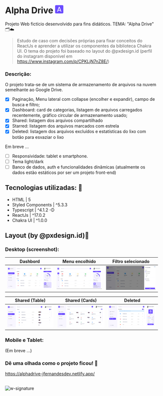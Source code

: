 # Alpha Drive <img src='https://github.com/jfernandesdev/alphadrive/blob/f318511b99c36a76fee125760b48f3d8d60e27cf/public/favicon.png' width='27px' />

Projeto Web fictício desenvolvido para fins didáticos. TEMA: "Alpha Drive" 🗂☁️

> Estudo de caso com decisões próprias para fixar conceitos do ReactJs e aprender a utilizar os componentes da biblioteca Chakra UI. O tema do projeto foi baseado no layout do @pxdesign.id (perfil do instagram disponível em https://www.instagram.com/p/CPKLjN7nZ8E/)

### Descrição:

O projeto trata-se de um sistema de armazenamento de arquivos na nuvem semelhante ao Google Drive.

- [x] Paginação, Menu lateral com collapse (encolher e expandir), campo de busca e filtro;
- [x] Dashboard: card de categorias, listagem de arquivos carregados recentemente, gráfico circular de armazenamento usado;
- [x] Shared: listagem dos arquivos compartilhado
- [x] Starred: listagem dos arquivos marcados com estrela
- [x] Deleted: listagem dos arquivos excluídos e estatísticas do lixo com botão para esvaziar o lixo

Em breve ...

- [ ] Responsividade: tablet e smartphone.
- [ ] Tema light/dark
- [ ] Banco de dados, auth e funcionalidades dinâmicas (atualmente os dados estão estáticos por ser um projeto front-end)

## Tecnologias utilizadas: 🚀

- HTML | 5
- Styled Components | ^5.3.3
- Typescript | ^4.1.2 -D
- ReactJs | ^17.0.2
- Chakra UI | ^1.0.0

## Layout (by @pxdesign.id)🤩

### Desktop (screenshot):

| Dashbord        | Menu encolhido | Filtro selecionado |
| ---             | ---            | ---                |
| <img src="https://github.com/jfernandesdev/alphadrive/blob/f459287d96f42216a290b3b15bfd9fc58eca5670/public/layout/layout_1.png" /> | <img src="https://github.com/jfernandesdev/alphadrive/blob/f459287d96f42216a290b3b15bfd9fc58eca5670/public/layout/layout_2.png" /> | <img src="https://github.com/jfernandesdev/alphadrive/blob/f459287d96f42216a290b3b15bfd9fc58eca5670/public/layout/layout_3.png" />

|Shared  (Table) | Shared (Cards)  | Deleted            |
| ---            | ---             | ---                |
| <img src="https://github.com/jfernandesdev/alphadrive/blob/f459287d96f42216a290b3b15bfd9fc58eca5670/public/layout/layout_4.png" /> | <img src="https://github.com/jfernandesdev/alphadrive/blob/f459287d96f42216a290b3b15bfd9fc58eca5670/public/layout/layout_5.png" /> | <img src="https://github.com/jfernandesdev/alphadrive/blob/f459287d96f42216a290b3b15bfd9fc58eca5670/public/layout/layout_6.png" />


### Mobile e Tablet:

(Em breve ...)

### Dê uma olhada como o projeto ficou! 👀

https://alphadrive-jfernandesdev.netlify.app/

<br>

<img src="https://i.ibb.co/n1SbQZw/w-signature.png" alt="w-signature" border="0" width='300px' />
